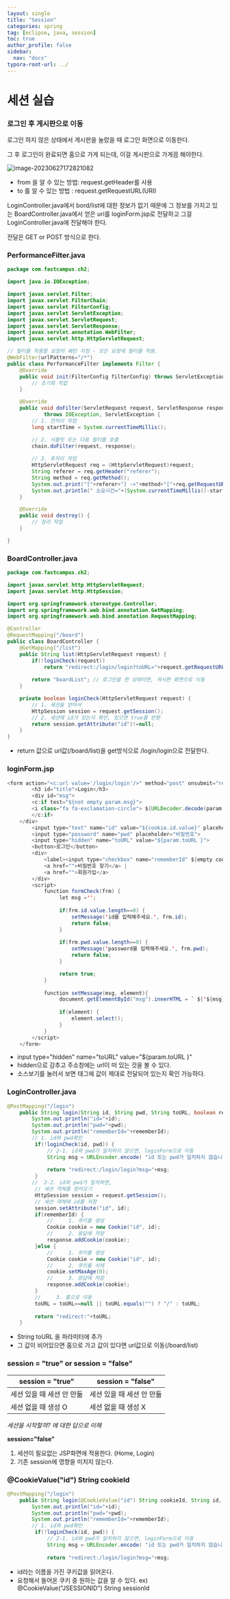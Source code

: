 ```yaml
---
layout: single
title: "Session"
categories: spring
tag: [eclipse, java, session]
toc: true
author_profile: false
sidebar:
  nav: "docs"
typora-root-url: ../
---
```


# 세션 실습

### 로그인 후 게시판으로 이동

로그인 하지 않은 상태에서 게시판을 눌렀을 때 로그인 화면으로 이동한다. 

그 후 로그인이 완료되면 홈으로 가게 되는데, 이걸 게시판으로 가게끔 해야한다. 

![image-20230627172821082](/images/2023-06-27-jun27session/image-20230627172821082.png)



- from 을 알 수 있는 방법: request.getHeader를 사용
- to 를 알 수 있는 방법 : request.getRequestURL(URI)

LoginController.java에서 bord/list에 대한 정보가 없기 때문에 그 정보를 가지고 있는 BoardController.java에서 얻은 uri를 loginForm.jsp로 전달하고 그걸 LoginController.java에 전달해야 한다.

전달은 GET or POST 방식으로 한다. 

### PerformanceFilter.java

```java
package com.fastcampus.ch2;

import java.io.IOException;

import javax.servlet.Filter;
import javax.servlet.FilterChain;
import javax.servlet.FilterConfig;
import javax.servlet.ServletException;
import javax.servlet.ServletRequest;
import javax.servlet.ServletResponse;
import javax.servlet.annotation.WebFilter;
import javax.servlet.http.HttpServletRequest;

// 필터를 적용할 요청의 패턴 지정 - 모든 요청에 필터를 적용.
@WebFilter(urlPatterns="/*")
public class PerformanceFilter implements Filter {
	@Override
	public void init(FilterConfig filterConfig) throws ServletException {
		// 초기화 작업
	}

	@Override
	public void doFilter(ServletRequest request, ServletResponse response, FilterChain chain)
			throws IOException, ServletException {
		// 1. 전처리 작업
		long startTime = System.currentTimeMillis();

		// 2. 서블릿 또는 다음 필터를 호출
		chain.doFilter(request, response); 
		
		// 3. 후처리 작업
		HttpServletRequest req = (HttpServletRequest)request;
		String referer = req.getHeader("referer");  
		String method = req.getMethod();
		System.out.print("["+referer+"] ->"+method+"["+req.getRequestURI()+"]");
		System.out.println(" 소요시간="+(System.currentTimeMillis()-startTime)+"ms");
	}

	@Override
	public void destroy() {
		// 정리 작업
	}

}
```





### BoardController.java

```java
package com.fastcampus.ch2;

import javax.servlet.http.HttpServletRequest;
import javax.servlet.http.HttpSession;

import org.springframework.stereotype.Controller;
import org.springframework.web.bind.annotation.GetMapping;
import org.springframework.web.bind.annotation.RequestMapping;

@Controller
@RequestMapping("/board")
public class BoardController {
	@GetMapping("/list")
	public String list(HttpServletRequest request) {
		if(!loginCheck(request))
			return "redirect:/login/login?toURL="+request.getRequestURL();  // 로그인을 안했으면 로그인 화면으로 이동
		
		return "boardList"; // 로그인을 한 상태이면, 게시판 화면으로 이동
	}

	private boolean loginCheck(HttpServletRequest request) {
		// 1. 세션을 얻어서
		HttpSession session = request.getSession();
		// 2. 세션에 id가 있는지 확인, 있으면 true를 반환
		return session.getAttribute("id")!=null;
	}
}
```

- return 값으로 url값(/board/list)을 get방식으로 /login/login으로 전달한다. 



### loginForm.jsp

```java
<form action="<c:url value='/login/login'/>" method="post" onsubmit="return formCheck(this);">
        <h3 id="title">Login</h3>
        <div id="msg">
	    <c:if test="${not empty param.msg}">
		<i class="fa fa-exclamation-circle"> ${URLDecoder.decode(param.msg)}</i>            
	    </c:if>        
	</div>
        <input type="text" name="id" value="${cookie.id.value}" placeholder="이메일 입력" autofocus>
        <input type="password" name="pwd" placeholder="비밀번호">
        <input type="hidden" name="toURL" value="${param.toURL }">
        <button>로그인</button>
        <div>
            <label><input type="checkbox" name="rememberId" ${empty cookie.id.value ? "": "checked"}> 아이디 기억</label>
            <a href="">비밀번호 찾기</a> |
            <a href="">회원가입</a>
        </div>
        <script>
            function formCheck(frm) {
                 let msg ='';
     
                 if(frm.id.value.length==0) {
                     setMessage('id를 입력해주세요.', frm.id);
                     return false;
                 }
     
                 if(frm.pwd.value.length==0) {
                     setMessage('password를 입력해주세요.', frm.pwd);
                     return false;
                 }

                 return true;
            }
     
            function setMessage(msg, element){
                 document.getElementById("msg").innerHTML = ` ${'${msg}'}`;
     
                 if(element) {
                     element.select();
                 }
            }
        </script>
    </form>
```

- input type="hidden" name="toURL" value="${param.toURL }" 
- hidden으로 감추고 주소창에는 url이 떠 있는 것을 볼 수 있다.
- 소스보기를 눌러서 보면 태그에 값이 제대로 전달되어 있는지 확인 가능하다.  



### LoginController.java

```java
@PostMapping("/login")
	public String login(String id, String pwd, String toURL, boolean rememberId, HttpServletRequest request, HttpServletResponse response) throws Exception {
		System.out.println("id="+id);
		System.out.println("pwd="+pwd);
		System.out.println("rememberId="+rememberId);
		// 1. id와 pwd확인
		 if(!loginCheck(id, pwd)) {
			 // 2-1. id와 pwd가 일치하지 않으면, loginForm으로 이동
			 String msg = URLEncoder.encode( "id 또는 pwd가 일치하지 않습니다", "UTF-8");
			 
			 return "redirect:/login/login?msg="+msg;
		 }
		//	2-2. id와 pwd가 일치하면, 
		 // 세션 객체를 얻어오기
		 HttpSession session = request.getSession();
		 // 세션 객체에 id를 저장
		 session.setAttribute("id", id);
		 if(rememberId) {
			 // 	1. 쿠키를 생성
			 Cookie cookie = new Cookie("id", id); 
			 // 	2. 응답에 저장
			 response.addCookie(cookie);
		 }else {
			 // 	1. 쿠키를 생성
			 Cookie cookie = new Cookie("id", id); 
			 //		2. 쿠키를 삭제
			 cookie.setMaxAge(0); 
			 // 	3. 응답에 저장
			 response.addCookie(cookie);
		 }
		 //		3. 홈으로 이동 
		 toURL = toURL==null || toURL.equals("") ? "/" : toURL;
		 
		 return "redirect:"+toURL;
	}
```

- String toURL 을 파라미터에 추가
- 그 값이 비어있으면 홈으로 가고 값이 있다면 url값으로 이동(/board/list)



### session = "true" or session = "false"

| session = "true"          | session = "false"         |
| ------------------------- | ------------------------- |
| 세션 있을 때 세션 안 만듦 | 세션 있을 때 세션 안 만듦 |
| 세션 없을 때 생성 O       | 세션 없을 때 생성 X       |

*세션을 시작할까? 에 대한 답으로 이해*



**session="false"**

1. 세션이 필요없는 JSP화면에 적용한다. (Home, Login)
2. 기존 session에 영향을 미치지 않는다.



### @CookieValue("id") String cookieId

```java
@PostMapping("/login")
	public String login(@CookieValue("id") String cookieId, String id, String pwd, String toURL, boolean rememberId, HttpServletRequest request, HttpServletResponse response) throws Exception {
		System.out.println("id="+id);
		System.out.println("pwd="+pwd);
		System.out.println("rememberId="+rememberId);
		// 1. id와 pwd확인
		 if(!loginCheck(id, pwd)) {
			 // 2-1. id와 pwd가 일치하지 않으면, loginForm으로 이동
			 String msg = URLEncoder.encode( "id 또는 pwd가 일치하지 않습니다", "UTF-8");
			 
			 return "redirect:/login/login?msg="+msg;
```

- id라는 이름을 가진 쿠키값을 읽어온다. 
- 요청해서 들어온 쿠키 중 원하는 값을 알 수 있다.  ex) @CookieValue("JSESSIONID") String sessionId

